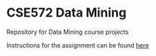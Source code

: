 # CSE572 Data Mining

Repository for Data Mining course projects

Instructions for the assignment can be found [here](CSE572-Assignment1-Instruction.pdf)
